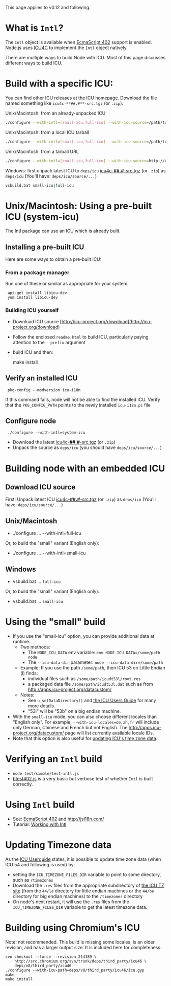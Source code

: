 This page applies to v0.12 and following.

# What is `Intl`?
The `Intl` object is available when [EcmaScript 402](http://www.ecma-international.org/ecma-402/1.0/)
support is enabled.
Node.js uses [ICU4C](http://icu-project.org) to implement the `Intl` object natively.

There are multiple ways to build Node with ICU. Most of this page discusses different ways to build ICU.

# Build with a specific ICU:

You can find other ICU releases at
[the ICU homepage](http://icu-project.org/download).
Download the file named something like `icu4c-**##.#**-src.tgz` (or
`.zip`).

Unix/Macintosh: from an already-unpacked ICU

```sh
./configure --with-intl=[small-icu,full-icu] --with-icu-source=/path/to/icu
```

Unix/Macintosh: from a local ICU tarball

```sh
./configure --with-intl=[small-icu,full-icu] --with-icu-source=/path/to/icu.tgz
```

Unix/Macintosh: from a tarball URL

```sh
./configure --with-intl=[small-icu,full-icu] --with-icu-source=http://url/to/icu.tgz
```

Windows: first unpack latest ICU to `deps/icu`
  [icu4c-**##.#**-src.tgz](http://icu-project.org/download) (or `.zip`)
  as `deps/icu` (You'll have: `deps/icu/source/...`)

```sh
vcbuild.bat small-icu|full-icu
```

# Unix/Macintosh: Using a pre-built ICU (system-icu)

The Intl package can use an ICU which is already built.  
## Installing a pre-built ICU
Here are some ways to obtain a pre-built ICU:

### From a package manager

Run one of these or similar as appropriate for your system:

     apt-get install libicu-dev
     yum install libicu-dev

### Building ICU yourself

* Download ICU source
  [http://icu-project.org/download](http://icu-project.org/download)

* Follow the enclosed `readme.html` to build ICU, particularly paying attention to the `--prefix` argument

* build ICU and then:

     make install

## Verify an installed ICU

     pkg-config --modversion icu-i18n

If this command fails, node will not be able to find the installed ICU. 
Verify that the `PKG_CONFIG_PATH` points to the newly installed `icu-i18n.pc` file

## Configure node

     ./configure --with-intl=system-icu

* Download the latest
  [icu4c-**##.#**-src.tgz](http://icu-project.org/download) (or `.zip`)
* Unpack the source as `deps/icu` (you should have `deps/icu/source/...`)

# Building node with an embedded ICU

## Download ICU source
First: Unpack latest ICU
  [icu4c-**##.#**-src.tgz](http://icu-project.org/download) (or `.zip`)
  as `deps/icu` (You'll have: `deps/icu/source/...`)

## Unix/Macintosh

* ./configure ... --with-intl=full-icu

Or, to build the "small" variant (English only):

* ./configure ... --with-intl=small-icu

## Windows

* vsbuild.bat ... `full-icu`

Or, to build the "small" variant (English only):

* vsbuild.bat ... `small-icu`

# Using the "small" build

   * If you use the "small-icu" option,
     you can provide additional data at runtime.
      * Two methods:
        * The `NODE_ICU_DATA` env variable:   `env
          NODE_ICU_DATA=/some/path node`
        * The `--icu-data-dir` parameter:   `node
          --icu-data-dir=/some/path`
      * Example:  If you use the path `/some/path`, then ICU 53 on
        Little Endian (l) finds:
        * individual files such as `/some/path/icudt53l/root.res`
        * a packaged data file `/some/path/icudt53l.dat` such as from http://apps.icu-project.org/datacustom/
      * Notes:
        * See `u_setDataDirectory()` and
        [the ICU Users Guide](http://userguide.icu-project.org/icudata)
        for many more details.
        * "53l" will be "53b" on a big endian machine.
   * With the `small-icu` mode, you can also choose different locales than "English only". For example,
       `--with-icu-locales=de,zh,fr` will include only German, Chinese and French but not English.
       The http://apps.icu-project.org/datacustom/ page will list currently available locale IDs.
   * Note that this option is also useful for [updating ICU's time zone data](http://userguide.icu-project.org/datetime/timezone#TOC-Update-the-time-zone-data-for-ICU4C).

# Verifying an `Intl` build
- `node test/simple/test-intl.js`
- [btest402.js](https://github.com/srl295/btest402) is a very basic but verbose test of whether `Intl` is built correctly.

# Using `Intl` build
- See: [EcmaScript 402](http://www.ecma-international.org/ecma-402/1.0/) and http://jsi18n.com/
- Tutorial: [Working with Intl](http://code.tutsplus.com/tutorials/working-with-intl--cms-21082)

# Updating Timezone data

As the [ICU Userguide](http://userguide.icu-project.org/datetime/timezone#TOC-ICU4C-TZ-Update-with-Drop-in-.res-files-ICU-54-and-newer-) states, it is possible to update time zone data (when ICU 54 and following is used) by:
* setting the `ICU_TIMEZONE_FILES_DIR` variable to point to some directory, such as `/timezones`
* Download the `.res` files from the appropriate subdirectory of [the ICU  TZ site](http://source.icu-project.org/repos/icu/data/trunk/tzdata/icunew/) (from the `44/le` directory for little endian machines or the `44/be` directory for big endian machines) to the `/timezones` directory
* On node's next restart, it will use the `.res` files from the `ICU_TIMEZONE_FILES_DIR` variable to get the latest timezone data.

# Building using Chromium's ICU

Note: not recommended. This build is missing some locales, is an older revision,
and has a larger output size. It is included here for completeness.

    svn checkout --force --revision 214189 \
        http://src.chromium.org/svn/trunk/deps/third_party/icu46 \
        deps/v8/third_party/icu46
    ./configure --with-icu-path=deps/v8/third_party/icu46/icu.gyp
    make
    make install
